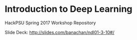 # Introduction to Deep Learning
HackPSU Spring 2017 Workshop Repository

Slide Deck: http://slides.com/banachan/ndl01-3-10#/
